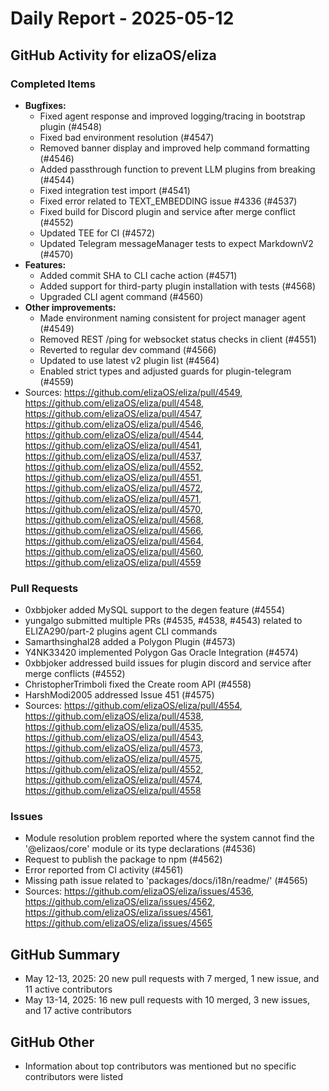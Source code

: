 # Daily Report - 2025-05-12

## GitHub Activity for elizaOS/eliza

### Completed Items
- **Bugfixes:**
  - Fixed agent response and improved logging/tracing in bootstrap plugin (#4548)
  - Fixed bad environment resolution (#4547)
  - Removed banner display and improved help command formatting (#4546)
  - Added passthrough function to prevent LLM plugins from breaking (#4544)
  - Fixed integration test import (#4541)
  - Fixed error related to TEXT_EMBEDDING issue #4336 (#4537)
  - Fixed build for Discord plugin and service after merge conflict (#4552)
  - Updated TEE for CI (#4572)
  - Updated Telegram messageManager tests to expect MarkdownV2 (#4570)
- **Features:**
  - Added commit SHA to CLI cache action (#4571)
  - Added support for third-party plugin installation with tests (#4568)
  - Upgraded CLI agent command (#4560)
- **Other improvements:**
  - Made environment naming consistent for project manager agent (#4549)
  - Removed REST /ping for websocket status checks in client (#4551)
  - Reverted to regular dev command (#4566)
  - Updated to use latest v2 plugin list (#4564)
  - Enabled strict types and adjusted guards for plugin-telegram (#4559)
- Sources: https://github.com/elizaOS/eliza/pull/4549, https://github.com/elizaOS/eliza/pull/4548, https://github.com/elizaOS/eliza/pull/4547, https://github.com/elizaOS/eliza/pull/4546, https://github.com/elizaOS/eliza/pull/4544, https://github.com/elizaOS/eliza/pull/4541, https://github.com/elizaOS/eliza/pull/4537, https://github.com/elizaOS/eliza/pull/4552, https://github.com/elizaOS/eliza/pull/4551, https://github.com/elizaOS/eliza/pull/4572, https://github.com/elizaOS/eliza/pull/4571, https://github.com/elizaOS/eliza/pull/4570, https://github.com/elizaOS/eliza/pull/4568, https://github.com/elizaOS/eliza/pull/4566, https://github.com/elizaOS/eliza/pull/4564, https://github.com/elizaOS/eliza/pull/4560, https://github.com/elizaOS/eliza/pull/4559

### Pull Requests
- 0xbbjoker added MySQL support to the degen feature (#4554)
- yungalgo submitted multiple PRs (#4535, #4538, #4543) related to ELIZA290/part-2 plugins agent CLI commands
- Samarthsinghal28 added a Polygon Plugin (#4573)
- Y4NK33420 implemented Polygon Gas Oracle Integration (#4574)
- 0xbbjoker addressed build issues for plugin discord and service after merge conflicts (#4552)
- ChristopherTrimboli fixed the Create room API (#4558)
- HarshModi2005 addressed Issue 451 (#4575)
- Sources: https://github.com/elizaOS/eliza/pull/4554, https://github.com/elizaOS/eliza/pull/4538, https://github.com/elizaOS/eliza/pull/4535, https://github.com/elizaOS/eliza/pull/4543, https://github.com/elizaOS/eliza/pull/4573, https://github.com/elizaOS/eliza/pull/4575, https://github.com/elizaOS/eliza/pull/4552, https://github.com/elizaOS/eliza/pull/4574, https://github.com/elizaOS/eliza/pull/4558

### Issues
- Module resolution problem reported where the system cannot find the '@elizaos/core' module or its type declarations (#4536)
- Request to publish the package to npm (#4562)
- Error reported from CI activity (#4561)
- Missing path issue related to 'packages/docs/i18n/readme/' (#4565)
- Sources: https://github.com/elizaOS/eliza/issues/4536, https://github.com/elizaOS/eliza/issues/4562, https://github.com/elizaOS/eliza/issues/4561, https://github.com/elizaOS/eliza/issues/4565

## GitHub Summary
- May 12-13, 2025: 20 new pull requests with 7 merged, 1 new issue, and 11 active contributors
- May 13-14, 2025: 16 new pull requests with 10 merged, 3 new issues, and 17 active contributors

## GitHub Other
- Information about top contributors was mentioned but no specific contributors were listed